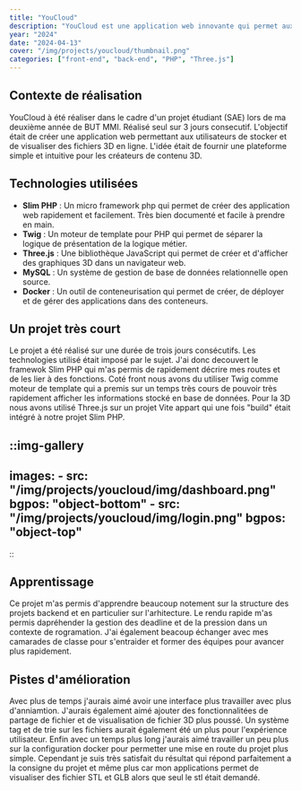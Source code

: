```yaml
---
title: "YouCloud"
description: "YouCloud est une application web innovante qui permet aux utilisateurs de stocker, partager et visualiser des fichiers 3D (stl, glb) en ligne. Développée avec PHP et Three.js, cette application offre une expérience utilisateur immersive et performante."
year: "2024"
date: "2024-04-13"
cover: "/img/projects/youcloud/thumbnail.png"
categories: ["front-end", "back-end", "PHP", "Three.js"] 
---
```


## Contexte de réalisation

YouCloud à été réaliser dans le cadre d'un projet étudiant (SAE) lors de ma deuxième année de BUT MMI. Réalisé seul sur 3 jours consecutif.
L'objectif était de créer une application web permettant aux utilisateurs de stocker et de visualiser des fichiers 3D en ligne. L'idée était de fournir une plateforme simple et intuitive pour les créateurs de contenu 3D.

## Technologies utilisées

- **Slim PHP** : Un micro framework php qui permet de créer des application web rapidement et facilement. Très bien documenté et facile à prendre en main.
- **Twig** : Un moteur de template pour PHP qui permet de séparer la logique de présentation de la logique métier.
- **Three.js** : Une bibliothèque JavaScript qui permet de créer et d'afficher des graphiques 3D dans un navigateur web.
- **MySQL** : Un système de gestion de base de données relationnelle open source.
- **Docker** : Un outil de conteneurisation qui permet de créer, de déployer et de gérer des applications dans des conteneurs.

## Un projet très court

Le projet a été réalisé sur une durée de trois jours consécutifs. Les technologies utilisé était imposé par le sujet. J'ai donc decouvert le framewok Slim PHP qui m'as permis de rapidement décrire mes routes et de les lier à des fonctions. Coté front nous avons du utiliser Twig comme moteur de template qui a premis sur un temps très cours de pouvoir très rapidement afficher les informations stocké en base de données. Pour la 3D nous avons utilisé Three.js sur un projet Vite appart qui une fois "build" était intégré à notre projet Slim PHP.

::img-gallery
---
images:
    - src: "/img/projects/youcloud/img/dashboard.png"
      bgpos: "object-bottom"
    - src: "/img/projects/youcloud/img/login.png"
      bgpos: "object-top"
---
::

## Apprentissage

Ce projet m'as permis d'apprendre beaucoup notement sur la structure des projets backend et en particulier sur l'arhitecture. Le rendu rapide m'as permis dapréhender la gestion des deadline et de la pression dans un contexte de rogramation. J'ai également beacoup échanger avec mes camarades de classe pour s'entraider et former des équipes pour avancer plus rapidement.

## Pistes d'amélioration

Avec plus de temps j'aurais aimé avoir une interface plus travailler avec plus d'anniamtion. J'aurais également aimé ajouter des fonctionnalitées de partage de fichier et de visualisation de fichier 3D plus poussé. Un système tag et de trie sur les fichiers aurait également été un plus pour l'expérience utilisateur. Enfin avec un temps plus long j'aurais aimé travailler un peu plus sur la configuration docker pour permetter une mise en route du projet plus simple. Cependant je suis très satisfait du résultat qui répond parfaitement a la consigne du projet et même plus car mon applications permet de visualiser des fichier STL et GLB alors que seul le stl était demandé.
